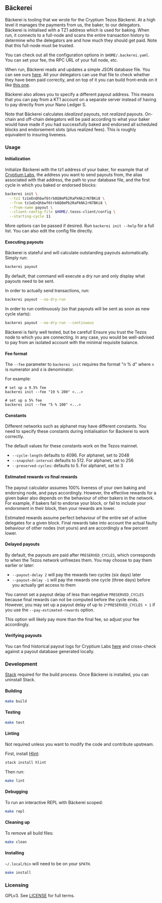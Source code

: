 ## Bäckerei

Bäckerei is tooling that we wrote for the Cryptium Tezos Bäckerei. At a high
level it manages the payments from us, the baker, to our delegators. Bäckerei
is initialised with a TZ1 address which is used for baking. When run, it connects to
a full-node and scans the entire transaction history to determine who the
delegators are and how much they should get paid. Note that this full-node must
be trusted.

You can check out all the configuration options in `$HOME/.backerei.yaml`.
You can set your fee, the RPC URL of your full node, etc.

When run, Bäckerei reads and updates a simple JSON database file. You can see
ours [here](https://github.com/cryptiumlabs/library/blob/master/validation-records/tezos/db.json).
All your delegators can use that file to check whether they have been paid
correctly, and on top of it you can build front-ends on it like 
[this one](https://tezos.cryptium.ch/dashboard).

Bäckerei also allows you to specify a different payout address. This means that you
can pay from a KT1 account on a separate server instead of having to pay
directly from your Nano Ledger S.

Note that Bäckerei calculates *idealized* payouts, not *realized* payouts. On-chain
and off-chain delegators will be paid according to what your baker would have made if
you had successfully baked and endorsed all scheduled blocks and endorsement slots (plus
realized fees). This is roughly equivalent to insuring liveness.

### Usage

#### Initialization

Initialize Bäckerei with the tz1 address of your baker, for example that of 
[Cryptium Labs](https://tzscan.io/tz1eEnQhbwf6trb8Q8mPb2RaPkNk2rN7BKi8),
the address you want to send payouts from, the alias associated with that address,
the path to your database file, and the first cycle in which you baked or endorsed blocks:

```bash
backerei init \
  --tz1 tz1eEnQhbwf6trb8Q8mPb2RaPkNk2rN7BKi8 \
  --from tz1eEnQhbwf6trb8Q8mPb2RaPkNk2rN7BKi8 \
  --from-name payout \
  --client-config-file $HOME/.tezos-client/config \
  --starting-cycle 11
```

More options can be passed if desired. Run `backerei init --help` for a full 
list. You can also edit the config file directly.

#### Executing payouts

Bäckerei is stateful and will calculate outstanding payouts automatically. 
Simply run:

```bash
backerei payout
```

By default, that command will execute a dry run and only display what payouts 
need to be sent.

In order to actually send transactions, run:

```bash
backerei payout --no-dry-run
```

In order to run continuously (so that payouts will be sent as soon as new cycle 
starts):

```bash
backerei payout --no-dry-run --continuous
```

Bäckerei is fairly well tested, but be careful! Ensure you trust the Tezos node 
to which you are connecting. In any case, you would be well-advised to pay from 
an isolated account with the minimal requisite balance.

#### Fee format

The `--fee` parameter to `backerei init` requires the format "n % d" where `n` is
numerator and `d` is denominator.

For example:

```
# set up a 9.5% fee
backerei init --fee "19 % 200" <...>

# set up a 5% fee
backerei init --fee "5 % 100" <...>
```

#### Constants

Different networks such as alphanet may have different constants. You need to specify these constants during initialisation for Backerei to work correctly.

The default values for these constants work on the Tezos mainnet.

* `--cycle-length` defaults to 4096. For alphanet, set to 2048
* `--snapshot-interval` defaults to 512. For alphanet, set to 256
* `--preserved-cycles`: defaults to 5. For alphanet, set to 3

#### Estimated rewards vs final rewards

The payout calculator assumes 100% liveness of your own baking and endorsing node, and pays
accordingly. However, the effective rewards for a given baker also depends on the behaviour
of other bakers in the network. For example, if bakers fail to endorse your block, or fail
to include your endorsment in their block, then your rewards are lower.

Estimated rewards assume perfect behaviour of the entire set of active delegates for
a given block. Final rewards take into account the actual faulty behaviour of other nodes
(not yours) and are accordingly a few percent lower.

#### Delayed payouts

By default, the payouts are paid after `PRESERVED_CYCLES`, which corresponds to when
the Tezos network unfreezes them. You may choose to pay them earlier or later:

* `--payout-delay 2` will pay the rewards two cycles (six days) later
* `--payout-delay -1` will pay the rewards one cycle (three days) before you actually
get access to them

You cannot set a payout delay of less than negative `PRESERVED_CYCLES` because final
rewards can not be computed before the cycle ends. However, you may set up a payout delay
of up to `2*PRESERVED_CYCLES + 1` if you use the `--pay-estimated-rewards` option.

This option will likely pay more than the final fee, so adjust your fee accordingly.

#### Verifying payouts

You can find historical payout logs for Cryptium Labs 
[here](https://github.com/cryptiumlabs/library/tree/master/validation-records/tezos)
and cross-check against a payout database generated locally.

### Development

[Stack](https://haskellstack.org) required for the build process. Once Bäckerei is installed, you can uninstall Stack.

#### Building

```bash
make build
```

#### Testing

```bash
make test
```

#### Linting

Not required unless you want to modify the code and contribute upstream.

First, install [Hlint](https://hackage.haskell.org/package/hlint):

```bash
stack install hlint
```

Then run:

```bash
make lint
```

#### Debugging

To run an interactive REPL with Bäckerei scoped:

```bash
make repl
```

#### Cleaning up

To remove all build files:

```bash
make clean
```

#### Installing

`~/.local/bin` will need to be on your `$PATH`.

```bash
make install
```

### Licensing

GPLv3. See [LICENSE](./LICENSE) for full terms.
